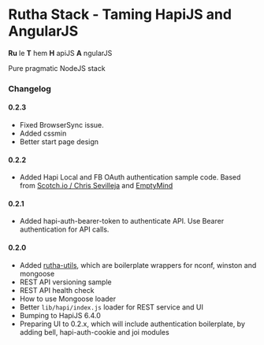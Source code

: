 # Rutha Stack - Taming HapiJS and AngularJS #
**Ru** le 
**T** hem 
**H** apiJS 
**A** ngularJS

Pure pragmatic NodeJS stack

### Changelog ###

#### 0.2.3
* Fixed BrowserSync issue.
* Added cssmin
* Better start page design

#### 0.2.2
* Added Hapi Local and FB OAuth authentication sample code. Based from [Scotch.io / Chris Sevilleja](http://scotch.io/tutorials/javascript/easy-node-authentication-setup-and-local) and  [EmptyMind](http://emptymind.me/user-authentication-with-hapi-hapi-auth-cookie-and-mongoose/)

#### 0.2.1
* Added hapi-auth-bearer-token to authenticate API. Use Bearer authentication for API calls.

#### 0.2.0

* Added [rutha-utils](https://github.com/molekilla/rutha-utils), which are boilerplate wrappers for nconf, winston and mongoose
* REST API versioning sample
* REST API health check
* How to use Mongoose loader
* Better `lib/hapi/index.js` loader for REST service and UI
* Bumping to HapiJS 6.4.0
* Preparing UI to 0.2.x, which will include authentication boilerplate, by adding bell, hapi-auth-cookie and joi modules